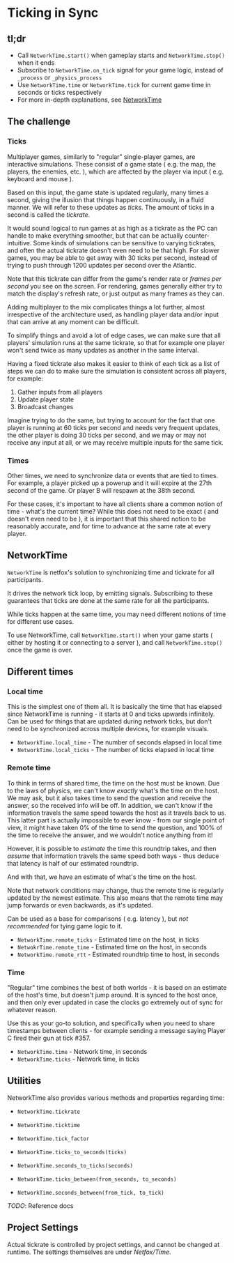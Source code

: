 # Ticking in Sync

## tl;dr

* Call `NetworkTime.start()` when gameplay starts and `NetworkTime.stop()` when
  it ends
* Subscribe to `NetworkTime.on_tick` signal for your game logic, instead of
  `_process` or `_physics_process`
* Use `NetworkTime.time` or `NetworkTime.tick` for current game time in seconds
  or ticks respectively
* For more in-depth explanations, see [NetworkTime]

## The challenge

### Ticks

Multiplayer games, similarly to "regular" single-player games, are interactive
simulations. These consist of a game state ( e.g. the map, the players, the
enemies, etc. ), which are affected by the player via input ( e.g. keyboard and
mouse ).

Based on this input, the game state is updated regularly, many times a second,
giving the illusion that things happen continuously, in a fluid manner. We will
refer to these updates as *ticks*. The amount of ticks in a second is called
the *tickrate*.

It would sound logical to run games at as high as a tickrate as the PC can
handle to make everything smoother, but that can be actually counter-intuitive.
Some kinds of simulations can be sensitive to varying tickrates, and often the
actual tickrate doesn't even need to be that high. For slower games, you may be
able to get away with 30 ticks per second, instead of trying to push through
1200 updates per second over the Atlantic.

Note that this tickrate can differ from the game's render rate or *frames per
second* you see on the screen. For rendering, games generally either try to
match the display's refresh rate, or just output as many frames as they can.

Adding multiplayer to the mix complicates things a lot further, almost
irrespective of the architecture used, as handling player data and/or input
that can arrive at any moment can be difficult.

To simplify things and avoid a lot of edge cases, we can make sure that all
players' simulation runs at the same tickrate, so that for example one player
won't send twice as many updates as another in the same interval.

Having a fixed tickrate also makes it easier to think of each tick as a list of
steps we can do to make sure the simulation is consistent across all players,
for example:

1. Gather inputs from all players
1. Update player state
1. Broadcast changes

Imagine trying to do the same, but trying to account for the fact that one
player is running at 60 ticks per second and needs very frequent updates, the
other player is doing 30 ticks per second, and we may or may not receive any
input at all, or we may receive multiple inputs for the same tick.

### Times

Other times, we need to synchronize data or events that are tied to times. For
example, a player picked up a powerup and it will expire at the 27th second of
the game. Or player B will respawn at the 38th second.

For these cases, it's important to have all clients share a common notion of
time - what's the current time? While this does not need to be exact ( and
doesn't even need to be ), it is important that this shared notion to be
reasonably accurate, and for time to advance at the same rate at every player.

## NetworkTime

`NetworkTime` is netfox's solution to synchronizing time and tickrate for all
participants.

It drives the network tick loop, by emitting signals. Subscribing to these
guarantees that ticks are done at the same rate for all the participants.

While ticks happen at the same time, you may need different notions of time for
different use cases.

To use NetworkTime, call `NetworkTime.start()` when your game starts ( either
by hosting it or connecting to a server ), and call `NetworkTime.stop()` once
the game is over.

## Different times

### Local time

This is the simplest one of them all. It is basically the time that has elapsed
since NetworkTime is running - it starts at 0 and ticks upwards infinitely. Can
be used for things that are updated during network ticks, but don't need to be
synchronized across multiple devices, for example visuals.

* `NetworkTime.local_time` - The number of seconds elapsed in local time
* `NetworkTime.local_ticks` - The number of ticks elapsed in local time

### Remote time

To think in terms of shared time, the time on the host must be known. Due to
the laws of physics, we can't know *exactly* what's the time on the host. We
may ask, but it also takes time to send the question and receive the answer, so
the received info will be off. In addition, we can't know if the information
travels the same speed towards the host as it travels back to us. This latter
part is actually impossible to ever know - from our single point of view, it
might have taken 0% of the time to send the question, and 100% of the time to
receive the answer, and we wouldn't notice anything from it!

However, it is possible to *estimate* the time this roundtrip takes, and then
*assume* that information travels the same speed both ways - thus deduce that
latency is half of our estimated roundtrip.

And with that, we have an estimate of what's the time on the host.

Note that network conditions may change, thus the remote time is regularly
updated by the newest estimate. This also means that the remote time may jump
forwards or even backwards, as it's updated.

Can be used as a base for comparisons ( e.g. latency ), but *not recommended*
for tying game logic to it.

* `NetworkTime.remote_ticks` - Estimated time on the host, in ticks
* `NetwokrTime.remote_time` - Estimated time on the host, in seconds
* `NetworkTime.remote_rtt` - Estimated roundtrip time to host, in seconds

### Time

"Regular" time combines the best of both worlds - it is based on an estimate of
the host's time, but doesn't jump around. It is synced to the host once, and
then only ever updated in case the clocks go extremely out of sync for whatever
reason.

Use this as your go-to solution, and specifically when you need to share
timestamps between clients - for example sending a message saying Player C
fired their gun at tick #357.

* `NetworkTime.time` - Network time, in seconds
* `NetworkTime.ticks` - Network time, in ticks

## Utilities

NetworkTime also provides various methods and properties regarding time:

* `NetworkTime.tickrate`
* `NetworkTime.ticktime`
* `NetworkTime.tick_factor`

* `NetworkTime.ticks_to_seconds(ticks)`
* `NetworkTime.seconds_to_ticks(seconds)`
* `NetworkTime.ticks_between(from_seconds, to_seconds)`
* `NetworkTime.seconds_between(from_tick, to_tick)`

*TODO*: Reference docs

## Project Settings

Actual tickrate is controlled by project settings, and cannot be changed at
runtime. The settings themselves are under *Netfox/Time*.

[NetworkTime]: ../guides/network-time.md
